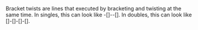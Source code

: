 Bracket twists are lines that executed by bracketing and twisting at the same time. In singles, this can look like <span class="icon-down-left"></span>-[<span class="icon-up-left"></span><span class="icon-center"></span>]-<span class="icon-down-left"></span>-[<span class="icon-up-left"></span><span class="icon-center"></span>]. In doubles, this can look like [<span class="icon-down-right"></span><span class="icon-down-left"></span>]-[<span class="icon-up-right"></span><span class="icon-up-left"></span>]-[<span class="icon-down-right"></span><span class="icon-down-left"></span>]-[<span class="icon-up-right"></span><span class="icon-up-left"></span>].